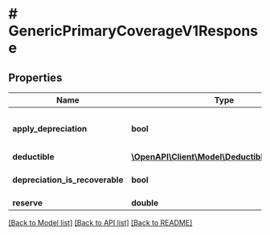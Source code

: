 # # GenericPrimaryCoverageV1Response

## Properties

Name | Type | Description | Notes
------------ | ------------- | ------------- | -------------
**apply_depreciation** | **bool** | Does coverage apply depreciation | [optional]
**deductible** | [**\OpenAPI\Client\Model\DeductibleV1Response**](DeductibleV1Response.md) |  | [optional]
**depreciation_is_recoverable** | **bool** | Is depreciation recoverable | [optional]
**reserve** | **double** | The reserve | [optional]

[[Back to Model list]](../../README.md#models) [[Back to API list]](../../README.md#endpoints) [[Back to README]](../../README.md)
